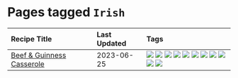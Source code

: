 # Pages tagged `Irish`

|Recipe Title|Last Updated|Tags
|:---|:---|:---|
|[Beef & Guinness Casserole](../recipes/beefandguinnesscasserole.md)|2023-06-25|[![](https://img.shields.io/badge/tag-Guinness-8ce73b)](../tags/Guinness.md) [![](https://img.shields.io/badge/tag-Irish-8344b1)](../tags/Irish.md) [![](https://img.shields.io/badge/tag-amazing-9fef19)](../tags/amazing.md) [![](https://img.shields.io/badge/tag-baked-6685b7)](../tags/baked.md) [![](https://img.shields.io/badge/tag-beef-b6c680)](../tags/beef.md) [![](https://img.shields.io/badge/tag-casserole-1d5152)](../tags/casserole.md) [![](https://img.shields.io/badge/tag-large_quantity-659a8f)](../tags/large_quantity.md) [![](https://img.shields.io/badge/tag-long_cook_time-3a4f8e)](../tags/long_cook_time.md) [![](https://img.shields.io/badge/tag-long_prep_time-cb29b)](../tags/long_prep_time.md) [![](https://img.shields.io/badge/tag-messy-427cd)](../tags/messy.md) [![](https://img.shields.io/badge/tag-tricky-91514)](../tags/tricky.md)|